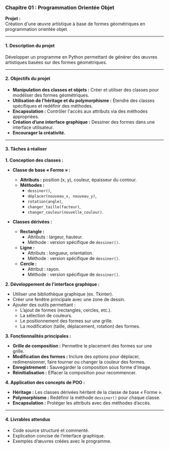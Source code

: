 ### Chapitre 01 : Programmation Orientée Objet  
**Projet :**  
Création d'une œuvre artistique à base de formes géométriques en programmation orientée objet.

---

#### 1. Description du projet  
Développer un programme en Python permettant de générer des œuvres artistiques basées sur des formes géométriques.

---

#### 2. Objectifs du projet  
- **Manipulation des classes et objets :** Créer et utiliser des classes pour modéliser des formes géométriques.  
- **Utilisation de l’héritage et du polymorphisme :** Étendre des classes spécifiques et redéfinir des méthodes.  
- **Encapsulation :** Contrôler l'accès aux attributs via des méthodes appropriées.  
- **Création d’une interface graphique :** Dessiner des formes dans une interface utilisateur.  
- **Encourager la créativité.**  

---

#### 3. Tâches à réaliser  

**1. Conception des classes :**  
- **Classe de base « Forme » :**  
  - **Attributs :** position (x, y), couleur, épaisseur du contour.  
  - **Méthodes :**  
    - `dessiner()`,  
    - `déplacer(nouveau_x, nouveau_y)`,  
    - `rotation(angle)`,  
    - `changer_taille(facteur)`,  
    - `changer_couleur(nouvelle_couleur)`.  

- **Classes dérivées :**  
  - **Rectangle :**  
    - Attributs : largeur, hauteur.  
    - Méthode : version spécifique de `dessiner()`.  
  - **Ligne :**  
    - Attributs : longueur, orientation.  
    - Méthode : version spécifique de `dessiner()`.  
  - **Cercle :**  
    - Attribut : rayon.  
    - Méthode : version spécifique de `dessiner()`.  

**2. Développement de l'interface graphique :**  
- Utiliser une bibliothèque graphique (ex. Tkinter).  
- Créer une fenêtre principale avec une zone de dessin.  
- Ajouter des outils permettant :  
  - L’ajout de formes (rectangles, cercles, etc.).  
  - La sélection de couleurs.  
  - Le positionnement des formes sur une grille.  
  - La modification (taille, déplacement, rotation) des formes.  

**3. Fonctionnalités principales :**  
- **Grille de composition :** Permettre le placement des formes sur une grille.  
- **Modification des formes :** Inclure des options pour déplacer, redimensionner, faire tourner ou changer la couleur des formes.  
- **Enregistrement :** Sauvegarder la composition sous forme d’image.  
- **Réinitialisation :** Effacer la composition pour recommencer.  

**4. Application des concepts de POO :**  
- **Héritage :** Les classes dérivées héritent de la classe de base « Forme ».  
- **Polymorphisme :** Redéfinir la méthode `dessiner()` pour chaque classe.  
- **Encapsulation :** Protéger les attributs avec des méthodes d’accès.  

---

#### 4. Livrables attendus  
- Code source structuré et commenté.  
- Explication concise de l’interface graphique.  
- Exemples d’œuvres créées avec le programme.

